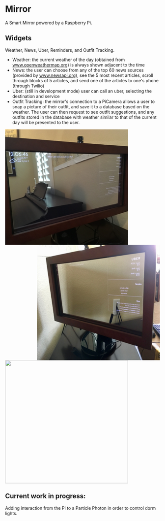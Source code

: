 # Mirror
A Smart Mirror powered by a Raspberry Pi. 

## Widgets 
Weather, News, Uber, Reminders, and Outfit Tracking.
- Weather: the current weather of the day (obtained from www.openweathermap.org) is always shown adjacent to the time
- News: the user can choose from any of the top 60 news sources (provided by www.newsapi.org), see the 5 most recent articles, scroll through blocks of 5 articles, and send one of the articles to one's phone (through Twilio)
- Uber: (still in development mode) user can call an uber, selecting the destination and service
- Outfit Tracking: the mirror's connection to a PiCamera allows a user to snap a picture of their outfit, and save it to a database based on the weather. The user can then request to see outfit suggestions, and any outfits stored in the database with weather similar to that of the current day will be presented to the user. 

<img align="left" width="400" height="375" src="https://github.com/ajoann/Mirror/blob/master/img/mirror_left.JPG">
<img align="right" width="400" height="375" src="https://github.com/ajoann/Mirror/blob/master/img/mirror_right.jpg">

<img align="center" width="400" height="400" src="https://github.com/ajoann/Mirror/blob/master/img/demo.mov">

## Current work in progress:
Adding interaction from the Pi to a Particle Photon in order to control dorm lights. 
